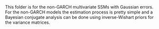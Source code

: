 This folder is for the non-GARCH multivariate SSMs with Gaussian errors.
For the non-GARCH models the estimation process is pretty simple and
a Bayesian conjugate analysis can be done using inverse-Wishart priors
for the variance matrices.
